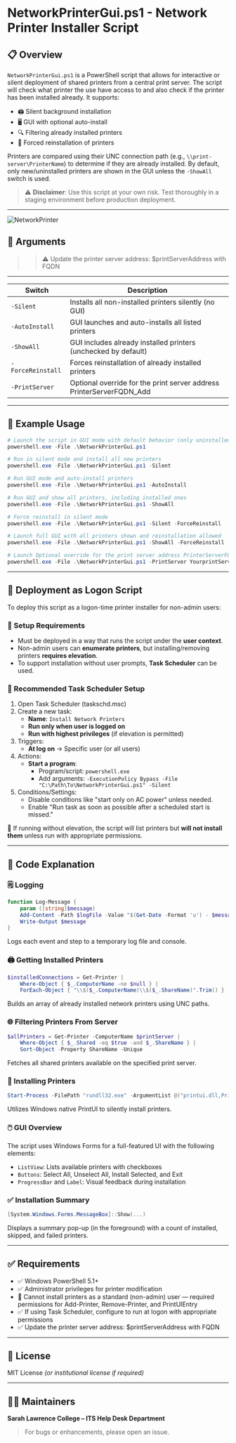 
# NetworkPrinterGui.ps1 - Network Printer Installer Script

## 📋 Overview

`NetworkPrinterGui.ps1` is a PowerShell script that allows for interactive or silent deployment of shared printers from a central print server. The script will check what printer the use have access to and also check if the printer has been installed already. It supports:

- 🖨️ Silent background installation
- 🖥️ GUI with optional auto-install
- 🔍 Filtering already installed printers
- 🔁 Forced reinstallation of printers

Printers are compared using their UNC connection path (e.g., `\\print-server\PrinterName`) to determine if they are already installed. By default, only new/uninstalled printers are shown in the GUI unless the `-ShowAll` switch is used.

> ⚠️ **Disclaimer**: Use this script at your own risk. Test thoroughly in a staging environment before production deployment.

---

![NetworkPrinter](https://github.com/user-attachments/assets/6aa2ac6d-f9f6-484f-810e-ea4b2aef0d44)


## 🔧 Arguments


>> ⚠️ Update the printer server address:  $printServerAddress with FQDN

---

| Switch            | Description                                                          |
| ----------------- | -------------------------------------------------------------------- |
| `-Silent`         | Installs all non-installed printers silently (no GUI)                |
| `-AutoInstall`    | GUI launches and auto-installs all listed printers                   |
| `-ShowAll`        | GUI includes already installed printers (unchecked by default)       |
| `-ForceReinstall` | Forces reinstallation of already installed printers                  |
| `-PrintServer`    | Optional override for the print server address PrinterServerFQDN_Add |

---

## 🚀 Example Usage

```powershell
# Launch the script in GUI mode with default behavior (only uninstalled printers shown)
powershell.exe -File .\NetworkPrinterGui.ps1

# Run in silent mode and install all new printers
powershell.exe -File .\NetworkPrinterGui.ps1 -Silent

# Run GUI mode and auto-install printers
powershell.exe -File .\NetworkPrinterGui.ps1 -AutoInstall

# Run GUI and show all printers, including installed ones
powershell.exe -File .\NetworkPrinterGui.ps1 -ShowAll

# Force reinstall in silent mode
powershell.exe -File .\NetworkPrinterGui.ps1 -Silent -ForceReinstall

# Launch full GUI with all printers shown and reinstallation allowed
powershell.exe -File .\NetworkPrinterGui.ps1 -ShowAll -ForceReinstall

# Launch Optional override for the print server address PrinterServerFQDN_Add
powershell.exe -File .\NetworkPrinterGui.ps1 -PrintServer YourprintServerAddress
```

---

## 🔄 Deployment as Logon Script

To deploy this script as a logon-time printer installer for non-admin users:

### 🧰 Setup Requirements
- Must be deployed in a way that runs the script under the **user context**.
- Non-admin users can **enumerate printers**, but installing/removing printers **requires elevation**.
- To support installation without user prompts, **Task Scheduler** can be used.

### 🎯 Recommended Task Scheduler Setup
1. Open Task Scheduler (taskschd.msc)
2. Create a new task:
   - **Name**: `Install Network Printers`
   - **Run only when user is logged on**
   - **Run with highest privileges** (if elevation is permitted)
3. Triggers:
   - **At log on** → Specific user (or all users)
4. Actions:
   - **Start a program**:
     - Program/script: `powershell.exe`
     - Add arguments: `-ExecutionPolicy Bypass -File "C:\Path\To\NetworkPrinterGui.ps1" -Silent`
5. Conditions/Settings:
   - Disable conditions like "start only on AC power" unless needed.
   - Enable "Run task as soon as possible after a scheduled start is missed."

📌 If running without elevation, the script will list printers but **will not install them** unless run with appropriate permissions.

---

## 🧠 Code Explanation

### 🗒️ Logging
```powershell
function Log-Message {
    param ([string]$message)
    Add-Content -Path $logFile -Value "$(Get-Date -Format 'u') - $message"
    Write-Output $message
}
```
Logs each event and step to a temporary log file and console.

### 🖨️ Getting Installed Printers
```powershell
$installedConnections = Get-Printer |
    Where-Object { $_.ComputerName -ne $null } |
    ForEach-Object { "\\$($_.ComputerName)\\$($_.ShareName)".Trim() }
```
Builds an array of already installed network printers using UNC paths.

### 🌐 Filtering Printers From Server
```powershell
$allPrinters = Get-Printer -ComputerName $printServer |
    Where-Object { $_.Shared -eq $true -and $_.ShareName } |
    Sort-Object -Property ShareName -Unique
```
Fetches all shared printers available on the specified print server.

### 🧩 Installing Printers
```powershell
Start-Process -FilePath "rundll32.exe" -ArgumentList @("printui.dll,PrintUIEntry", "/in", "/n$printerPath") -Wait -PassThru -NoNewWindow
```
Utilizes Windows native PrintUI to silently install printers.

### 🖱️ GUI Overview
The script uses Windows Forms for a full-featured UI with the following elements:
- `ListView`: Lists available printers with checkboxes
- `Buttons`: Select All, Unselect All, Install Selected, and Exit
- `ProgressBar` and `Label`: Visual feedback during installation

### ✅ Installation Summary
```powershell
[System.Windows.Forms.MessageBox]::Show(...)
```
Displays a summary pop-up (in the foreground) with a count of installed, skipped, and failed printers.

---

## ✅ Requirements

- ✅ Windows PowerShell 5.1+
- ✅ Administrator privileges for printer modification
- 🚫 Cannot install printers as a standard (non-admin) user — required permissions for Add-Printer, Remove-Printer, and PrintUIEntry
- ✅ If using Task Scheduler, configure to run at logon with appropriate permissions
- ✅ Update the printer server address:  $printServerAddress with FQDN

---

## 📄 License

MIT License *(or institutional license if required)*

---

## 👨‍💼 Maintainers

**Sarah Lawrence College – ITS Help Desk Department**

> For bugs or enhancements, please open an issue.
